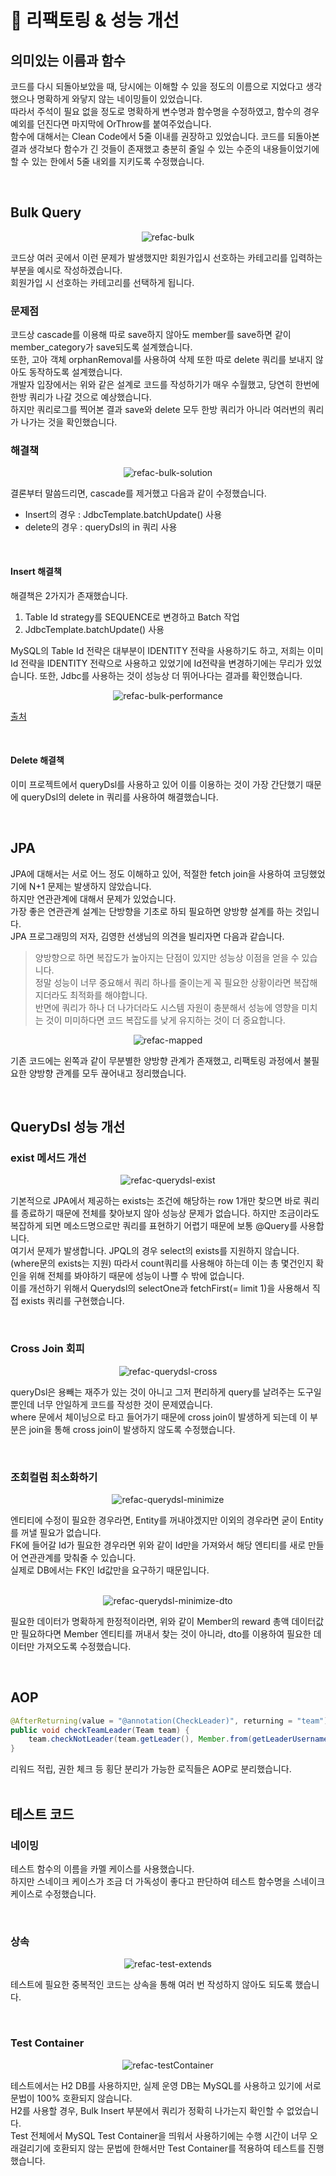 
# 🚀 리팩토링 & 성능 개선 <a name = "refactoring"></a>

## 의미있는 이름과 함수
코드를 다시 되돌아보았을 때, 당시에는 이해할 수 있을 정도의 이름으로 지었다고 생각했으나 명확하게 와닿지 않는 네이밍들이 있었습니다.  
따라서 주석이 필요 없을 정도로 명확하게 변수명과 함수명을 수정하였고, 함수의 경우 예외를 던진다면 마지막에 OrThrow를 붙여주었습니다.  
함수에 대해서는 Clean Code에서 5줄 이내를 권장하고 있었습니다. 코드를 되돌아본 결과 생각보다 함수가 긴 것들이 존재했고 충분히 줄일 수 있는 수준의 내용들이었기에 할 수 있는 한에서 5줄 내외를 지키도록 수정했습니다.

<br>


## Bulk Query
<div align="center">
 <img src="/images/refac-bulk.PNG" alt="refac-bulk">
</div>

코드상 여러 곳에서 이런 문제가 발생했지만 회원가입시 선호하는 카테고리를 입력하는 부분을 예시로 작성하겠습니다.  
회원가입 시 선호하는 카테고리를 선택하게 됩니다.

### 문제점
코드상 cascade를 이용해 따로 save하지 않아도 member를 save하면 같이 member_category가 save되도록 설계했습니다.  
또한, 고아 객체 orphanRemoval를 사용하여 삭제 또한 따로 delete 쿼리를 보내지 않아도 동작하도록 설계했습니다.  
개발자 입장에서는 위와 같은 설계로 코드를 작성하기가 매우 수월했고, 당연히 한번에 한방 쿼리가 나갈 것으로 예상했습니다.  
하지만 쿼리로그를 찍어본 결과 save와 delete 모두 한방 쿼리가 아니라 여러번의 쿼리가 나가는 것을 확인했습니다.

### 해결책
<div align="center">
 <img src="/images/refac-bulk-solution.PNG" alt="refac-bulk-solution">
</div>

결론부터 말씀드리면, cascade를 제거했고 다음과 같이 수정했습니다.
+ Insert의 경우 : JdbcTemplate.batchUpdate() 사용
+ delete의 경우 : queryDsl의 in 쿼리 사용

<br>

#### Insert 해결책
해결책은 2가지가 존재했습니다.
1. Table Id strategy를 SEQUENCE로 변경하고 Batch 작업
2. JdbcTemplate.batchUpdate() 사용

MySQL의 Table Id 전략은 대부분이 IDENTITY 전략을 사용하기도 하고, 저희는 이미 Id 전략을 IDENTITY 전략으로 사용하고 있었기에 Id전략을 변경하기에는 무리가 있었습니다.
또한, Jdbc를 사용하는 것이 성능상 더 뛰어나다는 결과를 확인했습니다.
<div align="center">
 <img src="/images/refac-bulk-performance.PNG" alt="refac-bulk-performance">
</div>

[출처](https://homoefficio.github.io/2020/01/25/Spring-Data%EC%97%90%EC%84%9C-Batch-Insert-%EC%B5%9C%EC%A0%81%ED%99%94/)

<br>

#### Delete 해결책
이미 프로젝트에서 queryDsl를 사용하고 있어 이를 이용하는 것이 가장 간단했기 때문에 queryDsl의 delete in 쿼리를 사용하여 해결했습니다.

<br>

## JPA
JPA에 대해서는 서로 어느 정도 이해하고 있어, 적절한 fetch join을 사용하여 코딩했었기에 N+1 문제는 발생하지 않았습니다.  
하지만 연관관계에 대해서 문제가 있었습니다.  
가장 좋은 연관관계 설계는 단방향을 기초로 하되 필요하면 양방향 설계를 하는 것입니다.  
JPA 프로그래밍의 저자, 김영한 선생님의 의견을 빌리자면 다음과 같습니다.
>양방향으로 하면 복잡도가 높아지는 단점이 있지만 성능상 이점을 얻을 수 있습니다.  
>정말 성능이 너무 중요해서 쿼리 하나를 줄이는게 꼭 필요한 상황이라면 복잡해지더라도 최적화를 해야합니다.  
>반면에 쿼리가 하나 더 나가더라도 시스템 자원이 충분해서 성능에 영향을 미치는 것이 미미하다면 코드 복잡도를 낮게 유지하는 것이 더 중요합니다.

<div align="center">
 <img src="/images/refac-mapped.PNG" alt="refac-mapped">
</div>

기존 코드에는 왼쪽과 같이 무분별한 양방향 관계가 존재했고, 리팩토링 과정에서 불필요한 양방향 관계를 모두 끊어내고 정리했습니다.

<br>

## QueryDsl 성능 개선
### exist 메서드 개선
<div align="center">
 <img src="/images/refac-querydsl-exist.PNG" alt="refac-querydsl-exist">
</div>

기본적으로 JPA에서 제공하는 exists는 조건에 해당하는 row 1개만 찾으면 바로 쿼리를 종료하기 때문에 전체를 찾아보지 않아 성능상 문제가 없습니다.
하지만 조금이라도 복잡하게 되면 메소드명으로만 쿼리를 표현하기 어렵기 때문에 보통 @Query를 사용합니다.  
여기서 문제가 발생합니다. JPQL의 경우 select의 exists를 지원하지 않습니다.(where문의 exists는 지원) 따라서 count쿼리를 사용해야 하는데 이는 총 몇건인지 확인을 위해 전체를 봐야하기 때문에 성능이 나쁠 수 밖에 없습니다.  
이를 개선하기 위해서 Querydsl의 selectOne과 fetchFirst(= limit 1)을 사용해서 직접 exists 쿼리를 구현했습니다.

<br>

### Cross Join 회피
<div align="center">
 <img src="/images/refac-querydsl-cross.PNG" alt="refac-querydsl-cross">
</div>

queryDsl은 용빼는 재주가 있는 것이 아니고 그저 편리하게 query를 날려주는 도구일 뿐인데 너무 안일하게 코드를 작성한 것이 문제였습니다.  
where 문에서 체이닝으로 타고 들어가기 때문에 cross join이 발생하게 되는데 이 부분은 join을 통해 cross join이 발생하지 않도록 수정했습니다.

<br>

### 조회컬럼 최소화하기
<div align="center">
 <img src="/images/refac-querydsl-minimize.PNG" alt="refac-querydsl-minimize">
</div>

엔티티에 수정이 필요한 경우라면, Entity를 꺼내야겠지만 이외의 경우라면 굳이 Entity를 꺼낼 필요가 없습니다.  
FK에 들어갈 Id가 필요한 경우라면 위와 같이 Id만을 가져와서 해당 엔티티를 새로 만들어 연관관계를 맞춰줄 수 있습니다.  
실제로 DB에서는 FK인 Id값만을 요구하기 때문입니다.

<br>

<div align="center">
 <img src="/images/refac-querydsl-minimize-dto.PNG" alt="refac-querydsl-minimize-dto">
</div>

필요한 데이터가 명확하게 한정적이라면, 위와 같이 Member의 reward 총액 데이터값만 필요하다면 Member 엔티티를 꺼내서 찾는 것이 아니라, dto를 이용하여 필요한 데이터만 가져오도록 수정했습니다.

<br>

## AOP
```java
@AfterReturning(value = "@annotation(CheckLeader)", returning = "team")
public void checkTeamLeader(Team team) {
    team.checkNotLeader(team.getLeader(), Member.from(getLeaderUsername()));
}
```
리워드 적립, 권한 체크 등 횡단 분리가 가능한 로직들은 AOP로 분리했습니다.  
<br>


## 테스트 코드
### 네이밍
테스트 함수의 이름을 카멜 케이스를 사용했습니다.  
하지만 스네이크 케이스가 조금 더 가독성이 좋다고 판단하여 테스트 함수명을 스네이크 케이스로 수정했습니다.

<br>

### 상속
<div align="center">
 <img src="/images/refac-test-extends.PNG" alt="refac-test-extends">
</div>

테스트에 필요한 중복적인 코드는 상속을 통해 여러 번 작성하지 않아도 되도록 했습니다.

<br>

### Test Container
<div align="center">
 <img src="/images/refac-testContainer.PNG" alt="refac-testContainer">
</div>

테스트에서는 H2 DB를 사용하지만, 실제 운영 DB는 MySQL를 사용하고 있기에 서로 문법이 100% 호환되지 않습니다.  
H2를 사용할 경우, Bulk Insert 부분에서 쿼리가 정확히 나가는지 확인할 수 없었습니다.  
Test 전체에서 MySQL Test Container을 띄워서 사용하기에는 수행 시간이 너무 오래걸리기에 호환되지 않는 문법에 한해서만 Test Container를 적용하여 테스트를 진행했습니다.
